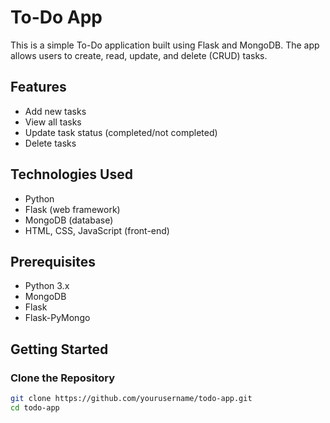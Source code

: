 # To-Do App

This is a simple To-Do application built using Flask and MongoDB. The app allows users to create, read, update, and delete (CRUD) tasks.

## Features

- Add new tasks
- View all tasks
- Update task status (completed/not completed)
- Delete tasks

## Technologies Used

- Python
- Flask (web framework)
- MongoDB (database)
- HTML, CSS, JavaScript (front-end)

## Prerequisites

- Python 3.x
- MongoDB
- Flask
- Flask-PyMongo

## Getting Started

### Clone the Repository

```sh
git clone https://github.com/yourusername/todo-app.git
cd todo-app

